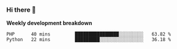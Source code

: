 ### Hi there 👋


**Weekly development breakdown**

<!--START_SECTION:waka-->
```text
PHP      40 mins         ████████████████░░░░░░░░░   63.82 % 
Python   22 mins         █████████░░░░░░░░░░░░░░░░   36.18 % 
```
<!--END_SECTION:waka-->
